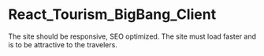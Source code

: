 # React_Tourism_BigBang_Client
The site should be responsive, SEO optimized. The site must load faster  and is to be attractive to the travelers.
